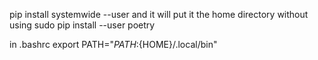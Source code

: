 pip install systemwide --user and it will put it the home directory without using sudo 
pip install --user poetry

in .bashrc 
export PATH="${PATH}:${HOME}/.local/bin"